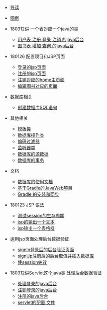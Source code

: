 
* [导读](README.md)
* [图例](resource/image.md)
* 180312讲 一个表对应一个java的类    
    * [用户表 注册 登录 注销 的java后台](src/main/java/demo/servelet/UserAction.java)	
    * [图书表 增加 查询 的java后台](src/main/java/demo/servelet/BookAction.java)	
* 180126 配置项目和JSP页面
    * [登录的jsp页面](src/main/webapp/index.jsp)	
    * [注册的jsp页面](src/main/webapp/sign_up.jsp)	
    * [注销对应的home主页面](src/main/webapp/home.jsp)	
    * [编辑图书对应的页面](src/main/webapp/edit.jsp)	
* 数据库相关     
    * [创建数据库SQL语句](sql/db.sql)	
* 其他相关     
    * [模板类](src/main/java/demo/model/Book.java)	
    * [数据库操作类](src/main/java/demo/util/DB.java)	
    * [编码过滤器](src/main/java/demo/util/EncodingFilter.java)	
    * [监听器类](src/main/java/demo/util/ListenerTest.java)	
    * [数据库的源数据](src/main/java/demo/util/MetaTest.java)	
    * [数据库的事务](src/main/java/demo/util/TransactionTest.java)	
* 文档    
     * [数据库的使用文档](resource/数据库的使用.md)	
     * [基于Gradle的JavaWeb项目](resource/基于Gradle的JavaWeb项目.md)		
     * [Gradle 的安装和同步](resource/gradle.md)	
     
     
* 180123 JSP 语法
    * [测试session的生存周期](src/main/webapp/test.jsp)	
    * [jsp的输出一个文本](src/main/webapp/header.jsp)		
    * [jsp输出一个表格框](src/main/webapp/classic.jsp)	
* 运用jsp页面处理后台数据验证       
    * [signIn登录后的后台验证页面](src/main/webapp/signIn.jsp)	
    * [signUp注册后的后台取值并插入数据库](src/main/webapp/signUp.jsp)	
    * [使session失效](src/main/webapp/signOut.jsp)	    
* 180312讲Servlet这个java类  处理后台数据验证
    * [处理登录的java后台](src/main/java/demo/servelet/SignServlet.java)	
    * [注销登录的java后台](src/main/java/demo/servelet/SignOutServlet.java)	
    * [注册的java后台](src/main/java/demo/servelet/SignUpServlet.java)	
    * [servlet的配置 文件](src/main/webapp/WEB-INF/web.xml)	


